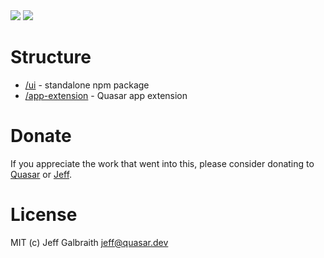 <img src="https://img.shields.io/npm/v/quasar-ui-json-api-viewer.svg?label=quasar-ui-json-api-viewer">
<img src="https://img.shields.io/npm/v/quasar-app-extension-json-api-viewer.svg?label=quasar-app-extension-json-api-viewer">

# Structure
* [/ui](ui) - standalone npm package
* [/app-extension](app-extension) - Quasar app extension

# Donate
If you appreciate the work that went into this, please consider donating to [Quasar](https://donate.quasar.dev) or [Jeff](https://github.com/sponsors/hawkeye64).

# License
MIT (c) Jeff Galbraith <jeff@quasar.dev>
